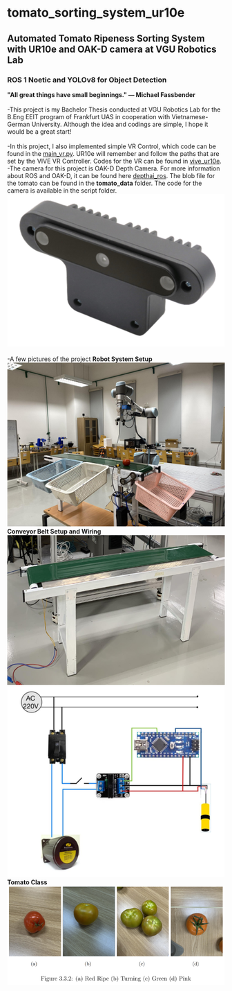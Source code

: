 # tomato_sorting_system_ur10e
## Automated Tomato Ripeness Sorting System with UR10e and OAK-D camera at VGU Robotics Lab
### ROS 1 Noetic and YOLOv8 for Object Detection
**"All great things have small beginnings." — Michael Fassbender**\
\
-This project is my Bachelor Thesis conducted at VGU Robotics Lab for the B.Eng EEIT program of Frankfurt UAS in cooperation with Vietnamese-German University. Although the idea and codings are simple, I hope it would be a great start!\
\
-In this project, I also implemented simple VR Control, which code can be found in the <ins>main_vr.py</ins>. UR10e will remember and follow the paths that are set by the VIVE VR Controller. Codes for the VR can be found in [vive_ur10e](https://github.com/trungtran22/vive_ur10e).
\
-The camera for this project is OAK-D Depth Camera. For more information about ROS and OAK-D, it can be found here [depthai_ros](https://github.com/luxonis/depthai-ros). The blob file for the tomato can be found in the **tomato_data** folder. The code for the camera is available in the script folder.\
![](https://github.com/trungtran22/tomato_sorting_system_ur10e/blob/main/Pics/OAK.png)\
\
-A few pictures of the project
**Robot System Setup**\
![](https://github.com/trungtran22/tomato_sorting_system_ur10e/blob/main/Pics/Robot_Sys.png)
\
**Conveyor Belt Setup and Wiring**\
![](https://github.com/trungtran22/tomato_sorting_system_ur10e/blob/main/Pics/Conveyor.png)
![Wiring](https://github.com/trungtran22/tomato_sorting_system_ur10e/blob/main/Pics/Conveyor_Electrical.png)
\
**Tomato Class**
![](https://github.com/trungtran22/tomato_sorting_system_ur10e/blob/main/Pics/Tomato_class.png)
